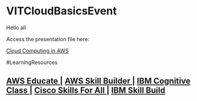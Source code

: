 # VITCloudBasicsEvent

Hello all

Access the presentation file here:

<a href=""> Cloud Computing in AWS </a>

#LearningResources

<h2>
<a href="https://www.awseducate.com/student/s/"> AWS Educate </a> |
<a href="https://explore.skillbuilder.aws/lms/"> AWS Skill Builder </a> |
<a href="https://cognitiveclass.ai/"> IBM Cognitive Class </a> |
<a href="https://skillsforall.com/"> Cisco Skills For All </a> |
<a href="https://skillsbuild.org/"> IBM Skill Build </a> 
</h2>



